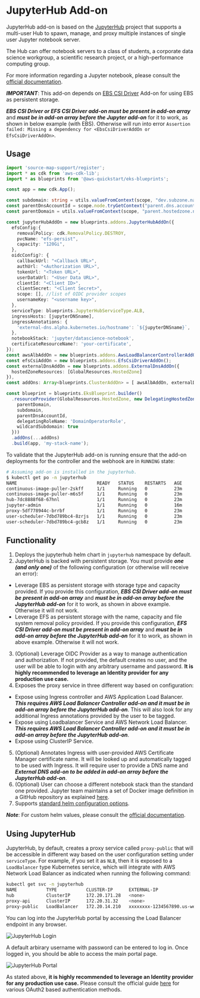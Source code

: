 # JupyterHub Add-on

JupyterHub add-on is based on the [JupyterHub](https://github.com/jupyterhub/jupyterhub) project that supports a multi-user Hub to spawn, manage, and proxy multiple instances of single user Jupyter notebook server.

The Hub can offer notebook servers to a class of students, a corporate data science workgroup, a scientific research project, or a high-performance computing group.

For more information regarding a Jupyter notebook, please consult the [official documentation](https://jupyter-notebook.readthedocs.io/en/stable/notebook.html).

***IMPORTANT***: This add-on depends on [EBS CSI Driver](ebs-csi-driver.md) Add-on for using EBS as persistent storage.

***EBS CSI Driver or EFS CSI Driver add-on must be present in add-on array*** and ***must be in add-on array before the Jupyter add-on*** for it to work, as shown in below example (with EBS). Otherwise will run into error `Assertion failed: Missing a dependency for <EbsCsiDriverAddOn or EfsCsiDriverAddOn>`.

## Usage

```typescript
import 'source-map-support/register';
import * as cdk from 'aws-cdk-lib';
import * as blueprints from '@aws-quickstart/eks-blueprints';

const app = new cdk.App();

const subdomain: string = utils.valueFromContext(scope, "dev.subzone.name", "jupyterhub.some.example.com");
const parentDnsAccountId = scope.node.tryGetContext("parent.dns.account")!;
const parentDomain = utils.valueFromContext(scope, "parent.hostedzone.name", "some.example.com");

const jupyterHubAddOn = new blueprints.addons.JupyterHubAddOn({
  efsConfig:{
    removalPolicy: cdk.RemovalPolicy.DESTROY,
    pvcName: "efs-persist",
    capacity: "120Gi",
  },
  oidcConfig?: {
    callbackUrl: "<Callback URL>",
    authUrl: "<Authorization URL>",
    tokenUrl: "<Token URL>",
    userDataUrl: "<User Data URL>",
    clientId: "<Client ID>",
    clientSecret: "<Client Secret>",
    scope: [], //list of OIDC provider scopes
    usernameKey: "<username key>",
  },
  serviceType: blueprints.JupyterHubServiceType.ALB,
  ingressHosts: [jupyterDNSname],
  ingressAnnotations: {
    'external-dns.alpha.kubernetes.io/hostname': `${jupyterDNSname}`,
  },
  notebookStack: 'jupyter/datascience-notebook',
  certificateResourceName?: 'your-certificate',
});
const awsAlbAddOn = new blueprints.addons.AwsLoadBalancerControllerAddOn(),
const efsCsiAddOn = new blueprints.addons.EfsCsiDriverAddOn();
const externalDnsAddOn = new blueprints.addons.ExternalDnsAddOn({
  hostedZoneResources: [GlobalResources.HostedZone]
}),
const addOns: Array<blueprints.ClusterAddOn> = [ awsAlbAddOn, externalDnsAddOn, efsCsiAddOn, jupyterHubAddOn ];

const blueprint = blueprints.EksBlueprint.builder()
  .resourceProvider(GlobalResources.HostedZone, new DelegatingHostedZoneProvider({
    parentDomain,
    subdomain,
    parentDnsAccountId,
    delegatingRoleName: 'DomainOperatorRole',
    wildcardSubdomain: true
  }))
  .addOns(...addOns)
  .build(app, 'my-stack-name');
```

To validate that the JupyterHub add-on is running ensure that the add-on deployments for the controller and the webhook are in `RUNNING` state:

```bash
# Assuming add-on is installed in the jupyterhub.
$ kubectl get po -n jupyterhub
NAME                              READY   STATUS    RESTARTS   AGE
continuous-image-puller-2skff     1/1     Running   0          23m
continuous-image-puller-m6s5f     1/1     Running   0          23m
hub-7dc8888f68-67hnl              1/1     Running   0          23m
jupyter-admin                     1/1     Running   0          16m
proxy-5df778944c-brrbf            1/1     Running   0          23m
user-scheduler-7dbd789bc4-8zrjs   1/1     Running   0          23m
user-scheduler-7dbd789bc4-gcb8z   1/1     Running   0          23m
```

## Functionality

1. Deploys the jupyterhub helm chart in `jupyterhub` namespace by default.
2. JupyterHub is backed with persistent storage. You must provide ***one (and only one)*** of the following configuration (or otherwise will receive an error):
  - Leverage EBS as persistent storage with storage type and capacity provided. If you provide this configuration, ***EBS CSI Driver add-on must be present in add-on array*** and ***must be in add-on array before the JupyterHub add-on*** for it to work, as shown in above example. Otherwise it will not work.
  - Leverage EFS as persistent storage with the name, capacity and file system removal policy provided. If you provide this configuration, ***EFS CSI Driver add-on must be present in add-on array*** and ***must be in add-on array before the JupyterHub add-on*** for it to work, as shown in above example. Otherwise it will not work.
3. (Optional) Leverage OIDC Provider as a way to manage authentication and authorization. If not provided, the default creates no user, and the user will be able to login with any arbitrary username and password. **It is highly recommended to leverage an Identity provider for any production use case.**
4. Exposes the proxy service in three different way based on configuration:
  - Expose using Ingress controller and AWS Application Load Balancer. ***This requires AWS Load Balancer Controller add-on and it must be in add-on array before the JupyterHub add-on***. This will also look for any additional Ingress annotations provided by the user to be tagged.
  - Expose using Loadbalancer Service and AWS Network Load Balancer. ***This requires AWS Load Balancer Controller add-on and it must be in add-on array before the JupyterHub add-on***.
  - Expose using ClusterIP Service. 
5. (Optional) Annotates Ingress with user-provided AWS Certificate Manager certificate name. It will be looked up and automatically tagged to be used with Ingress. It will require user to provide a DNS name and ***External DNS add-on to be added in add-on array before the JupyterHub add-on***.
6. (Optional) User can choose a different notebook stack than the standard one provided. Jupyter team maintains a set of Docker image definition in a GitHub repository as explained [here](https://jupyter-docker-stacks.readthedocs.io/en/latest/using/selecting.html).
7. Supports [standard helm configuration options](./index.md#standard-helm-add-on-configuration-options).

***Note***: For custom helm values, please consult the [official documentation](https://zero-to-jupyterhub.readthedocs.io/en/latest/resources/reference.html#). 

## Using JupyterHub

JupyterHub, by default, creates a proxy service called `proxy-public` that will be accessible in different way based on the user configuration setting under `serviceType`. For example, if you set it as `NLB`, then it is exposed to a `LoadBalancer` type Kubernetes service, which will integrate with AWS Network Load Balancer as indicated when running the following command:

```bash
kubectl get svc -n jupyterhub
NAME           TYPE           CLUSTER-IP      EXTERNAL-IP                                                               PORT(S)        AGE
hub            ClusterIP      172.20.171.28   <none>                                                                    8081/TCP       26m
proxy-api      ClusterIP      172.20.31.32    <none>                                                                    8001/TCP       26m
proxy-public   LoadBalancer   172.20.14.210   xxxxxxxx-1234567890.us-west-2.elb.amazonaws.com   80:32733/TCP   26m
```

You can log into the JupyterHub portal by accessing the Load Balancer endpoint in any browser. 

![JupyterHub Login](./../assets/images/jupyterhub-login-page.png)

A default arbirary username with password can be entered to log in. Once logged in, you should be able to access the main portal page.

![JupyterHub Portal](./../assets/images/jupyterhub-loggedin.png)

As stated above, **it is highly recommended to leverage an Identity provider for any production use case.** Please consult the official guide [here](https://zero-to-jupyterhub.readthedocs.io/en/latest/administrator/authentication.html#oauth2-based-authentication) for various OAuth2 based authentication methods.